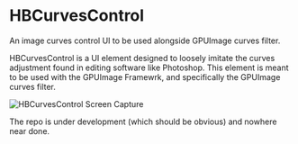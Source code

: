 # HBCurvesControl
An image curves control UI to be used alongside GPUImage curves filter.

HBCurvesControl is a UI element designed to loosely imitate the curves adjustment found in editing software like Photoshop. This element is meant to be used with the  GPUImage Framewrk, and specifically the GPUImage curves filter. 

![HBCurvesControl Screen Capture](http://i.imgur.com/mPF5ha4.gifv)

The repo is under development (which should be obvious) and nowhere near done.  
